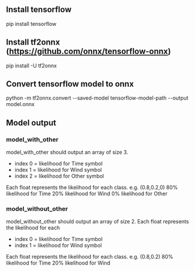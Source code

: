 ## Install tensorflow
pip install tensorflow

## Install tf2onnx (https://github.com/onnx/tensorflow-onnx)
pip install -U tf2onnx

## Convert tensorflow model to onnx
python -m tf2onnx.convert --saved-model tensorflow-model-path --output model.onnx

## Model output
### model_with_other
model_with_other should output an array of size 3.

- index 0 = likelihood for Time symbol
- index 1 = likelihood for Wind symbol
- index 2 = likelihood for Other symbol

Each float represents the likelihood for each class.
e.g. (0.8,0.2,0)
80% likelihood for Time
20% likelihood for Wind
0% likelihood for Other


### model_without_other
model_without_other should output an array of size 2.
Each float represents the likelihood for each

- index 0 = likelihood for Time symbol
- index 1 = likelihood for Wind symbol

Each float represents the likelihood for each class.
e.g. (0.8,0.2)
80% likelihood for Time
20% likelihood for Wind
